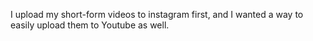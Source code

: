 I upload my short-form videos to instagram first, and I wanted a way to easily upload them to Youtube as well.
